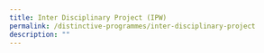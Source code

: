 ```yaml
---
title: Inter Disciplinary Project (IPW)
permalink: /distinctive-programmes/inter-disciplinary-project
description: ""
---
```

